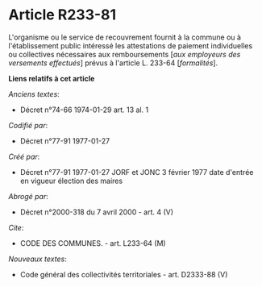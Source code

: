 # Article R233-81

L'organisme ou le service de recouvrement fournit à la commune ou à l'établissement public intéressé les attestations de
paiement individuelles ou collectives nécessaires aux remboursements [*aux employeurs des versements effectués*] prévus à
l'article L. 233-64 [*formalités*].

**Liens relatifs à cet article**

_Anciens textes_:

  - Décret n°74-66 1974-01-29 art. 13 al. 1

_Codifié par_:

  - Décret n°77-91 1977-01-27

_Créé par_:

  - Décret n°77-91 1977-01-27 JORF et JONC 3 février 1977 date d'entrée en vigueur élection des maires

_Abrogé par_:

  - Décret n°2000-318 du 7 avril 2000 - art. 4 (V)

_Cite_:

  - CODE DES COMMUNES. - art. L233-64 (M)

_Nouveaux textes_:

  - Code général des collectivités territoriales - art. D2333-88 (V)
